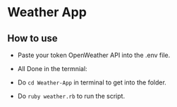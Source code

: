 # Weather App

## How to use ##

- Paste your token OpenWeather API into the .env file.

- All Done in the termnial:

- Do `cd Weather-App` in terminal to get into the folder.

- Do `ruby weather.rb` to run the script.